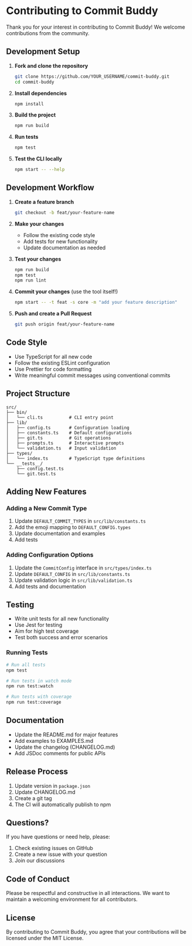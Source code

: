 # Contributing to Commit Buddy

Thank you for your interest in contributing to Commit Buddy! We welcome contributions from the community.

## Development Setup

1. **Fork and clone the repository**
   ```bash
   git clone https://github.com/YOUR_USERNAME/commit-buddy.git
   cd commit-buddy
   ```

2. **Install dependencies**
   ```bash
   npm install
   ```

3. **Build the project**
   ```bash
   npm run build
   ```

4. **Run tests**
   ```bash
   npm test
   ```

5. **Test the CLI locally**
   ```bash
   npm start -- --help
   ```

## Development Workflow

1. **Create a feature branch**
   ```bash
   git checkout -b feat/your-feature-name
   ```

2. **Make your changes**
   - Follow the existing code style
   - Add tests for new functionality
   - Update documentation as needed

3. **Test your changes**
   ```bash
   npm run build
   npm test
   npm run lint
   ```

4. **Commit your changes** (use the tool itself!)
   ```bash
   npm start -- -t feat -s core -m "add your feature description"
   ```

5. **Push and create a Pull Request**
   ```bash
   git push origin feat/your-feature-name
   ```

## Code Style

- Use TypeScript for all new code
- Follow the existing ESLint configuration
- Use Prettier for code formatting
- Write meaningful commit messages using conventional commits

## Project Structure

```
src/
├── bin/
│   └── cli.ts          # CLI entry point
├── lib/
│   ├── config.ts       # Configuration loading
│   ├── constants.ts    # Default configurations
│   ├── git.ts          # Git operations
│   ├── prompts.ts      # Interactive prompts
│   └── validation.ts   # Input validation
├── types/
│   └── index.ts        # TypeScript type definitions
└── __tests__/
    ├── config.test.ts
    └── git.test.ts
```

## Adding New Features

### Adding a New Commit Type

1. Update `DEFAULT_COMMIT_TYPES` in `src/lib/constants.ts`
2. Add the emoji mapping to `DEFAULT_CONFIG.types`
3. Update documentation and examples
4. Add tests

### Adding Configuration Options

1. Update the `CommitConfig` interface in `src/types/index.ts`
2. Update `DEFAULT_CONFIG` in `src/lib/constants.ts`
3. Update validation logic in `src/lib/validation.ts`
4. Add tests and documentation

## Testing

- Write unit tests for all new functionality
- Use Jest for testing
- Aim for high test coverage
- Test both success and error scenarios

### Running Tests

```bash
# Run all tests
npm test

# Run tests in watch mode
npm run test:watch

# Run tests with coverage
npm run test:coverage
```

## Documentation

- Update the README.md for major features
- Add examples to EXAMPLES.md
- Update the changelog (CHANGELOG.md)
- Add JSDoc comments for public APIs

## Release Process

1. Update version in `package.json`
2. Update CHANGELOG.md
3. Create a git tag
4. The CI will automatically publish to npm

## Questions?

If you have questions or need help, please:

1. Check existing issues on GitHub
2. Create a new issue with your question
3. Join our discussions

## Code of Conduct

Please be respectful and constructive in all interactions. We want to maintain a welcoming environment for all contributors.

## License

By contributing to Commit Buddy, you agree that your contributions will be licensed under the MIT License.
